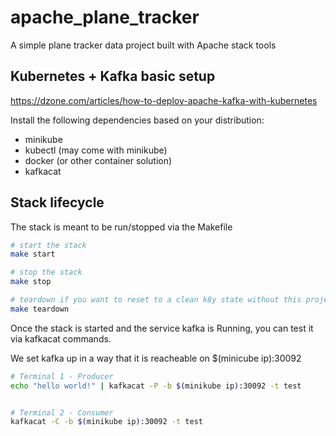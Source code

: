 # apache_plane_tracker

A simple plane tracker data project built with Apache stack tools

## Kubernetes + Kafka basic setup


https://dzone.com/articles/how-to-deploy-apache-kafka-with-kubernetes

Install the following dependencies based on your distribution:
* minikube
* kubectl (may come with minikube)
* docker (or other container solution)
* kafkacat

## Stack lifecycle

The stack is meant to be run/stopped via the Makefile

```sh
# start the stack
make start

# stop the stack
make stop

# teardown if you want to reset to a clean k8y state without this project
make teardown
```

Once the stack is started and the service kafka is Running, you can test it via kafkacat commands.

We set kafka up in a way that it is reacheable on $(minicube ip):30092

```sh
# Terminal 1 - Producer
echo "hello world!" | kafkacat -P -b $(minikube ip):30092 -t test


# Terminal 2 - Consumer
kafkacat -C -b $(minikube ip):30092 -t test

```